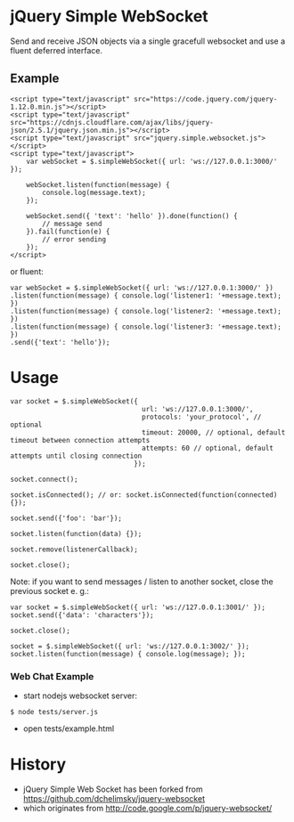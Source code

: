# jQuery Simple WebSocket
Send and receive JSON objects via a single gracefull websocket and use a fluent deferred interface.

## Example

```
<script type="text/javascript" src="https://code.jquery.com/jquery-1.12.0.min.js"></script>
<script type="text/javascript" src="https://cdnjs.cloudflare.com/ajax/libs/jquery-json/2.5.1/jquery.json.min.js"></script>
<script type="text/javascript" src="jquery.simple.websocket.js"></script>
<script type="text/javascript">
    var webSocket = $.simpleWebSocket({ url: 'ws://127.0.0.1:3000/' });

    webSocket.listen(function(message) {
        console.log(message.text);
    });

    webSocket.send({ 'text': 'hello' }).done(function() {
        // message send
    }).fail(function(e) {
        // error sending
    });
</script>
```

or fluent:
```
var webSocket = $.simpleWebSocket({ url: 'ws://127.0.0.1:3000/' })
.listen(function(message) { console.log('listener1: '+message.text); })
.listen(function(message) { console.log('listener2: '+message.text); })
.listen(function(message) { console.log('listener3: '+message.text); })
.send({'text': 'hello'});
```

# Usage
```
var socket = $.simpleWebSocket({
                                 url: 'ws://127.0.0.1:3000/',
                                 protocols: 'your_protocol', // optional
                                 timeout: 20000, // optional, default timeout between connection attempts
                                 attempts: 60 // optional, default attempts until closing connection
                               });

socket.connect();

socket.isConnected(); // or: socket.isConnected(function(connected) {});

socket.send({'foo': 'bar'});

socket.listen(function(data) {});

socket.remove(listenerCallback);

socket.close();
```
Note: if you want to send messages / listen to another socket, close the previous socket e. g.:
```
var socket = $.simpleWebSocket({ url: 'ws://127.0.0.1:3001/' });
socket.send({'data': 'characters'});

socket.close();

socket = $.simpleWebSocket({ url: 'ws://127.0.0.1:3002/' });
socket.listen(function(message) { console.log(message); });
```

### Web Chat Example
- start nodejs websocket server:
```
$ node tests/server.js
```
- open tests/example.html

# History
- jQuery Simple Web Socket has been forked from https://github.com/dchelimsky/jquery-websocket
- which originates from http://code.google.com/p/jquery-websocket/


